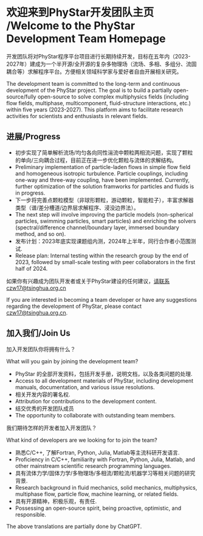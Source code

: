 # 欢迎来到PhyStar开发团队主页 /Welcome to the PhyStar Development Team Homepage

开发团队将对PhyStar程序平台项目进行长期持续开发，目标在五年内（2023-2027年）建成为一个半开源/全开源的复杂多物理场（流场、多相、多组分、流固耦合等）求解程序平台。方便相关领域科学家与爱好者自由开展相关研究。

The development team is committed to the long-term and continuous development of the PhyStar project. The goal is to build a partially open-source/fully open-source to solve complex multiphysics fields (including flow fields, multiphase, multicomponent, fluid-structure interactions, etc.) within five years (2023-2027). This platform aims to facilitate research activities for scientists and enthusiasts in relevant fields.


## 进展/Progress
- 初步实现了简单解析流场/均匀各向同性湍流中颗粒两相流问题，实现了颗粒的单向/三向耦合过程，目前正在进一步优化颗粒与流体的求解结构。
- Preliminary implementation of particle-laden flows in simple flow field and homogeneous isotropic turbulence. Particle couplings, including one-way and three-way coupling, have been implemented. Currently, further optimization of the solution framworks for particles and fluids is in progress.
- 下一步将完善点颗粒模型（非球形颗粒，游动颗粒，智能粒子），丰富求解器类型（谱/差分槽道/边界层求解程序、浸没边界法）。
- The next step will involve improving the particle models (non-spherical particles, swimming particles, smart particles) and enriching the solvers (spectral/difference channel/boundary layer, immersed boundary method, and so on).
- 发布计划：2023年底实现课题组内测，2024年上半年，同行合作者小范围测试.
- Release plan: Internal testing within the research group by the end of 2023, followed by small-scale testing with peer collaborators in the first half of 2024.


如果你有兴趣成为团队开发者或关于PhyStar建设的任何建议，请联系czw17@tsinghua.org.cn

If you are interested in becoming a team developer or have any suggestions regarding the development of PhyStar, please contact czw17@tsinghua.org.cn.

## 加入我们/Join Us
加入开发团队你将拥有什么？

What will you gain by joining the development team?
- PhyStar 的全部开发资料，包括开发手册，说明文档，以及各类问题的处理.
- Access to all development materials of PhyStar, including development manuals, documentation, and various issue resolutions.
- 相关开发内容的署名权.
- Attribution for contributions to the development content.
- 结交优秀的开发团队成员
- The opportunity to collaborate with outstanding team members.

我们期待怎样的开发者加入开发团队？

What kind of developers are we looking for to join the team?
- 熟悉C/C++, 了解Fortran, Python, Julia, Matlab等主流科研开发语言.
- Proficiency in C/C++, familiarity with Fortran, Python, Julia, Matlab, and other mainstream scientific research programming languages.
- 具有流体力学/固体力学/多物理场/多相流/颗粒流/机器学习等相关问题的研究背景.
- Research background in fluid mechanics, solid mechanics, multiphysics, multiphase flow, particle flow, machine learning, or related fields.
- 具有开源精神，积极乐观，有责任.
- Possessing an open-source spirit, being proactive, optimistic, and responsible.

The above translations are partially done by ChatGPT.
<!--

**Here are some ideas to get you started:**

🙋‍♀️ A short introduction - what is your organization all about?
🌈 Contribution guidelines - how can the community get involved?
👩‍💻 Useful resources - where can the community find your docs? Is there anything else the community should know?
🍿 Fun facts - what does your team eat for breakfast?
🧙 Remember, you can do mighty things with the power of [Markdown](https://docs.github.com/github/writing-on-github/getting-started-with-writing-and-formatting-on-github/basic-writing-and-formatting-syntax)
-->
